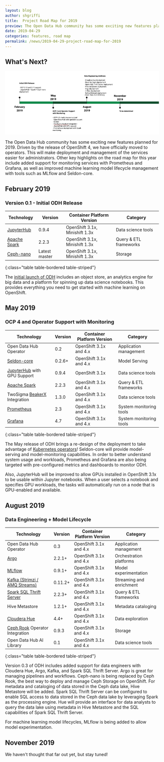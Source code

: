 ```yaml
---
layout: blog
author: shgriffi
title:  Project Road Map for 2019
preview: The Open Data Hub community has some exciting new features planned for 2019.  Driven by the release of OpenShift 4, we have officially moved to operators.  This will make deployment and management of the services easier for administrators.
date: 2019-04-29
categories: features, road map
permalink: /news/2019-04-29-project-road-map-for-2019
---
```



What's Next?
------

![alt text](../../assets/img/posts/2019-04-29-project-road-map-for-2019/roadmap_2019.png "Open Data Hub Road Map - 2019")

The Open Data Hub community has some exciting new features planned for 2019.  Driven by the release of OpenShift 4, we have officially moved to operators.  This will make deployment and management of the services easier for administrators.  Other key highlights on the road map for this year include added support for monitoring services with Prometheus and Grafana, as well as improved machine learning model lifecycle management with tools such as MLflow and Seldon-core.

February 2019
------
### Version 0.1 - Initial ODH Release

| Technology | Version | Container Platform Version | Category |
|--|--|--|--|
| [JupyterHub](https://jupyter.org/hub) | 0.9.4 | OpenShift 3.1x, Minishift 1.3x | Data science tools |
| [Apache Spark](http://spark.apache.org/) | 2.2.3 | OpenShift 3.1x, Minishift 1.3x | Query & ETL frameworks |
| [Ceph-nano](https://github.com/ceph/cn) | Latest master | OpenShift 3.1x, Minishift 1.3x | Storage |
{:class="table table-bordered table-striped"}

The [initial launch of ODH](https://gitlab.com/opendatahub/jupyterhub-ansible) includes an object store, an analytics engine for big data and a platform for spinning up data science notebooks.  This provides everything you need to get started with machine learning on OpenShift.

May 2019
------
### OCP 4 and Operator Support with Monitoring

| Technology | Version | Container Platform Version | Category |
|--|--|--|--|
| Open Data Hub Operator | 0.2 | OpenShift 3.1x and 4.x | Application management |
| [Seldon-core](https://www.seldon.io/open-source/) | 0.2.6+ | OpenShift 3.1x and 4.x | Model Serving |
| [JupyterHub](https://jupyter.org/hub) with GPU Support | 0.9.4 | OpenShift 3.1x | Data science tools |
| [Apache Spark](http://spark.apache.org/) | 2.2.3 | OpenShift 3.1x and 4.x | Query & ETL frameworks |
| TwoSigma [BeakerX](http://beakerx.com/) Integration | 1.3.0 | OpenShift 3.1x and 4.x | Data science tools |
| [Prometheus](https://prometheus.io/) | 2.3 | OpenShift 3.1x and 4.x | System monitoring tools |
| [Grafana](https://grafana.com/) | 4.7 | OpenShift 3.1x and 4.x | System monitoring tools |
{:class="table table-bordered table-striped"}

The May release of ODH brings a re-design of the deployment to take advantage of [Kubernetes operators](https://blog.openshift.com/introducing-the-operator-framework/)!   Seldon-core will provide model-serving and model-monitoring capabilities. In order to better understand system usage and workloads, Prometheus and Grafana are also being targeted with pre-configured metrics and dashboards to monitor ODH.

Also, JupyterHub will be improved to allow GPUs installed in OpenShift 3.1x to be usable within Jupyter notebooks.  When a user selects a notebook and specifies GPU workloads, the tasks will automatically run on a node that is GPU-enabled and available.

August 2019
------
### Data Engineering + Model Lifecycle

| Technology | Version | Container Platform Version | Category |
|--|--|--|--|
| Open Data Hub Operator | 0.3 | OpenShift 3.1x and 4.x | Application management |
| [Argo](https://argoproj.github.io/argo/) | 2.2.1+ | OpenShift 3.1x and 4.x | Orchestration platforms |
| [MLflow](https://mlflow.org/) | 0.9.1+ | OpenShift 3.1x and 4.x | Model experimentation |
| [Kafka (Strimzi / AMQ Streams)](https://strimzi.io/) | 0.11.2+ | OpenShift 3.1x and 4.x | Streaming and enrichment |
| [Spark SQL Thrift Server](https://spark.apache.org/docs/latest/sql-distributed-sql-engine.html#running-the-thrift-jdbcodbc-server) | 2.2.3+ | OpenShift 3.1x and 4.x | Query & ETL frameworks |
| Hive Metastore | 1.2.1+ | OpenShift 3.1x and 4.x | Metadata cataloging |
| [Cloudera Hue](http://gethue.com/) | 4.4+ | OpenShift 3.1x and 4.x | Data exploration |
| [Ceph Rook](https://rook.io/docs/rook/v0.8/ceph-quickstart.html) Operator Integration | 0.9.3 | OpenShift 3.1x and 4.x | Storage |
| Open Data Hub AI Library | 0.1 | OpenShift 3.1x and 4.x | Data science tools |
{:class="table table-bordered table-striped"}

Version 0.3 of ODH includes added support for data engineers with Cloudera Hue, Argo, Kafka, and Spark SQL Thrift Server.  Argo is great for managing pipelines and workflows.  Ceph-nano is being replaced by Ceph Rook, the best way to deploy and manage Ceph Storage on OpenShift. For metadata and cataloging of data stored in the Ceph data lake, Hive Metastore will be added.  Spark SQL Thrift Server can be configured to enable SQL access to data stored in the Ceph data lake by leveraging Spark as the processing engine.  Hue will provide an interface for data analysts to query the data lake using metadata in Hive Metastore and the SQL capabilities of Spark SQL Thrift Server.

For machine learning model lifecycles, MLflow is being added to allow model experimentation.

November 2019
------

We haven't thought that far out yet, but stay tuned!
